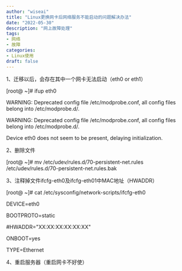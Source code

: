 ```yaml
---
author: "wiseai"
title: "Linux更换网卡后网络服务不能启动的问题解决办法"
date: "2022-05-30"
description: "网上故障处理"
tags:
- 网络
- 故障
categories:
- Linux使用
draft: false
---
```


1、迁移以后，会存在其中一个网卡无法启动（eth0 or eth1）

[root@ ~]# ifup eth0

WARNING: Deprecated config file /etc/modprobe.conf, all config files belong into /etc/modprobe.d/.

WARNING: Deprecated config file /etc/modprobe.conf, all config files belong into /etc/modprobe.d/.

Device eth0 does not seem to be present, delaying initialization.

2、删除文件

[root@ ~]# mv /etc/udev/rules.d/70-persistent-net.rules /etc/udev/rules.d/70-persistent-net.rules.bak

3、注释掉文件ifcfg-eth0及ifcfg-eth01中MAC地址（HWADDR）

[root@ ~]# cat /etc/sysconfig/network-scripts/ifcfg-eth0

DEVICE=eth0

BOOTPROTO=static

#HWADDR="XX:XX:XX:XX:XX:XX"

ONBOOT=yes

TYPE=Ethernet

4、重启服务器（重启网卡不好使）